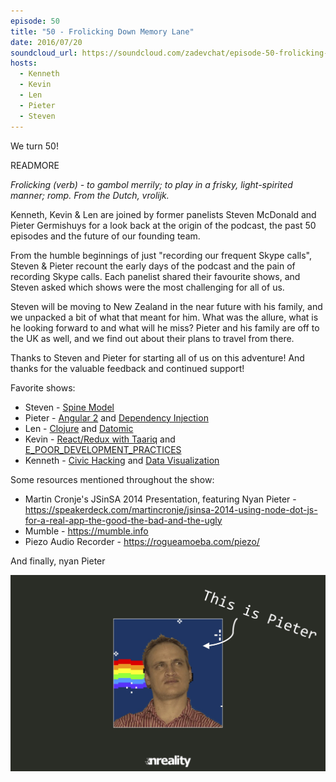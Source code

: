 ```yaml
---
episode: 50
title: "50 - Frolicking Down Memory Lane"
date: 2016/07/20
soundcloud_url: https://soundcloud.com/zadevchat/episode-50-frolicking-down-memory-lane
hosts:
  - Kenneth
  - Kevin
  - Len
  - Pieter
  - Steven
---
```


We turn 50!

READMORE

_Frolicking (verb) - to gambol merrily; to play in a frisky, light-spirited manner; romp. From the Dutch, vrolijk._

Kenneth, Kevin & Len are joined by former panelists Steven McDonald and Pieter Germishuys for a look back at the origin of the podcast, the past 50 episodes and the future of our founding team.

From the humble beginnings of just "recording our frequent Skype calls", Steven & Pieter recount the early days of the podcast and the pain of recording Skype calls. Each panelist shared their favourite shows, and Steven asked which shows were the most challenging for all of us.

Steven will be moving to New Zealand in the near future with his family, and we unpacked a bit of what that meant for him. What was the allure, what is he looking forward to and what will he miss? Pieter and his family are off to the UK as well, and we find out about their plans to travel from there.

Thanks to Steven and Pieter for starting all of us on this adventure! And thanks for the valuable feedback and continued support!

Favorite shows:

* Steven - [Spine Model](/29)
* Pieter - [Angular 2](/45) and [Dependency Injection](/4)
* Len - [Clojure](/27) and [Datomic](/48)
* Kevin - [React/Redux with Taariq](/47) and [E\_POOR\_DEVELOPMENT\_PRACTICES](/49)
* Kenneth - [Civic Hacking](/26) and [Data Visualization](/37)

Some resources mentioned throughout the show:

* Martin Cronje's JSinSA 2014 Presentation, featuring Nyan Pieter - https://speakerdeck.com/martincronje/jsinsa-2014-using-node-dot-js-for-a-real-app-the-good-the-bad-and-the-ugly
* Mumble - https://mumble.info
* Piezo Audio Recorder - https://rogueamoeba.com/piezo/

And finally, nyan Pieter

![Nyan Pieter](50/this-is-pieter.jpg)

